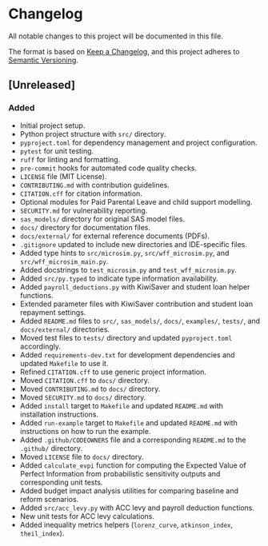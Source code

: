 # Changelog

All notable changes to this project will be documented in this file.

The format is based on [Keep a Changelog](https://keepachangelog.com/en/1.0.0/),
and this project adheres to [Semantic Versioning](https://semver.org/spec/v2.0.0.html).

## [Unreleased]

### Added

- Initial project setup.
- Python project structure with `src/` directory.
- `pyproject.toml` for dependency management and project configuration.
- `pytest` for unit testing.
- `ruff` for linting and formatting.
- `pre-commit` hooks for automated code quality checks.
- `LICENSE` file (MIT License).
- `CONTRIBUTING.md` with contribution guidelines.
- `CITATION.cff` for citation information.
- Optional modules for Paid Parental Leave and child support modelling.
- `SECURITY.md` for vulnerability reporting.
- `sas_models/` directory for original SAS model files.
- `docs/` directory for documentation files.
- `docs/external/` for external reference documents (PDFs).
- `.gitignore` updated to include new directories and IDE-specific files.
- Added type hints to `src/microsim.py`, `src/wff_microsim.py`, and `src/wff_microsim_main.py`.
- Added docstrings to `test_microsim.py` and `test_wff_microsim.py`.
- Added `src/py.typed` to indicate type information availability.
- Added `payroll_deductions.py` with KiwiSaver and student loan helper functions.
- Extended parameter files with KiwiSaver contribution and student loan repayment settings.
- Added `README.md` files to `src/`, `sas_models/`, `docs/`, `examples/`, `tests/`, and `docs/external/` directories.
- Moved test files to `tests/` directory and updated `pyproject.toml` accordingly.
- Added `requirements-dev.txt` for development dependencies and updated `Makefile` to use it.
- Refined `CITATION.cff` to use generic project information.
- Moved `CITATION.cff` to `docs/` directory.
- Moved `CONTRIBUTING.md` to `docs/` directory.
- Moved `SECURITY.md` to `docs/` directory.
- Added `install` target to `Makefile` and updated `README.md` with installation instructions.
- Added `run-example` target to `Makefile` and updated `README.md` with instructions on how to run the example.
- Added `.github/CODEOWNERS` file and a corresponding `README.md` to the `.github/` directory.
- Moved `LICENSE` file to `docs/` directory.
- Added `calculate_evpi` function for computing the Expected Value of Perfect Information from probabilistic sensitivity outputs and corresponding unit tests.
- Added budget impact analysis utilities for comparing baseline and reform scenarios.
- Added `src/acc_levy.py` with ACC levy and payroll deduction functions.
- New unit tests for ACC levy calculations.
- Added inequality metrics helpers (`lorenz_curve`, `atkinson_index`, `theil_index`).
